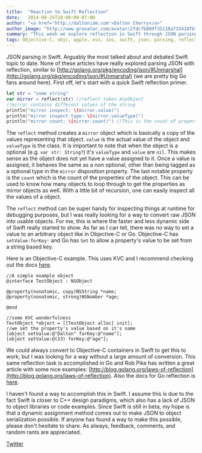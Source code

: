 ```yaml
---
title:  "Reaction to Swift Reflection"
date:   2014-08-25T10:00:00-07:00
author: "<a href='http://daltoniam.com'>Dalton Cherry</a>"
author_image: "http://www.gravatar.com/avatar/2fdc7b889f35118a7334187b15c5b957.png?r=x&amp;s=320"
summary: "This week we explore reflection in Swift through JSON parsing"
tags: Objective-C, objc, apple, osx, ios, swift, json, parsing, reflection
---
```


JSON parsing in Swift. Arguably the most talked about and debated Swift topic to date. None of these articles have really explored parsing JSON with reflection, similar to [http://golang.org/pkg/encoding/json/#Unmarshal](http://golang.org/pkg/encoding/json/#Unmarshal) (we are pretty big Go fans around here). First off, let's start with a quick Swift reflection primer.

```swift
let str = "some string"
var mirror = reflect(str) //reflect takes AnyObject
//mirror contains different values of the string
println("mirror inspect: \(mirror.value)")
println("mirror inspect type: \(mirror.valueType)")
println("mirror count: \(mirror.count)") //This is the count of properties of that object
```

The `reflect` method creates a `mirror` object which is basically a copy of the values representing that object. `value` is the actual value of the object and `valueType` is the class. It is important to note that when the object is a optional (e.g. `var str: String?`) it's `valueType` and `value` are `nil`. This makes sense as the object does not yet have a value assigned to it. Once a value is assigned, it behaves the same as a non optional, other than being tagged as a optional type in the `mirror` disposition property. The last notable property is the `count` which is the count of the properties of the object. This can be used to know how many objects to loop through to get the properties as mirror objects as well. With a little bit of recursion, one can easily inspect all the values of a object.

The `reflect` method can be super handy for inspecting things at runtime for debugging purposes, but I was really looking for a way to convert raw JSON into usable objects. For me, this is where the faster and less dynamic side of Swift really started to show. As far as I can tell, there was no way to set a value to an arbitrary object like in Objective-C or Go. Objective-C has `setValue:forKey:` and Go has `Set` to allow a property's value to be set from a string based key.

 Here is an Objective-C example. This uses KVC and I recommend checking out the docs [here](https://developer.apple.com/library/mac/documentation/cocoa/reference/foundation/Protocols/NSKeyValueCoding_Protocol/Reference/Reference.html#//apple_ref/occ/instm/NSObject/setValue:forKey:).

```objc
//A simple example object
@interface TestObject : NSObject

@property(nonatomic, copy)NSString *name;
@property(nonatomic, strong)NSNumber *age;

@end

//some KVC wonderfulness
TestObject *object = [[TestObject alloc] init];
//we set the property's value based on it's name
[object setValue:@"Dalton" forKey:@"name"];
[object setValue:@(23) forKey:@"age"];
```

We could always convert to Objective-C containers in Swift to get this to work, but I was looking for a way without a large amount of conversion. This same reflection task is accomplished in Go and Rob Pike has written a great article with some nice examples: [http://blog.golang.org/laws-of-reflection](http://blog.golang.org/laws-of-reflection). Also the docs for Go reflection is [here](http://golang.org/pkg/reflect/).

 I haven't found a way to accomplish this in Swift. I assume this is due to the fact Swift is closer to C++ design paradigms, which also has a lack of JSON to object libraries or code examples. Since Swift is still in beta, my hope is that a dynamic assignment method comes out to make JSON to object serialization possible. If anyone has found a way to make this possible, please don't hesitate to share. As always, feedback, comments, and random rants are appreciated.

[Twitter](https://twitter.com/daltoniam)

